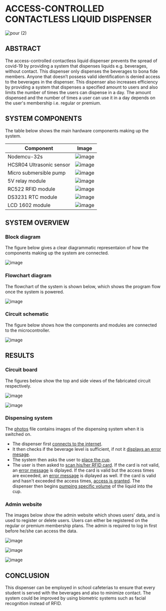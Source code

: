 # ACCESS-CONTROLLED CONTACTLESS LIQUID DISPENSER #

![pour (2)](https://user-images.githubusercontent.com/96857630/152315897-77563ef2-4230-4c42-804d-a10387b5d90d.jpg)


## ABSTRACT ##
The access-controlled contactless liquid dispenser prevents the spread of covid-19 by providing a system that dispenses liquids e.g. beverages, without contact. This dispenser only dispenses the beverages to bona fide members. Anyone that doesn’t possess valid identification is denied access to the beverages in the dispenser. This dispenser also increases efficiency by providing a system that dispenses a specified amount to users and also limits the number of times the users can dispense in a day. The amount dispensed and the number of times a user can use it in a day depends on the user's membership i.e. regular or premium.

## SYSTEM COMPONENTS ##
The table below shows the main hardware components making up the system.

Component     | Image
------------- | -------------
Nodemcu-32s  | ![image](https://user-images.githubusercontent.com/96857630/152630669-5feaf0a7-669a-46d0-9adc-9d407f35d67b.png)
HCSR04 Ultrasonic sensor  |  ![image](https://user-images.githubusercontent.com/96857630/152630705-16a4d3e8-c59e-495d-b7b0-be8341678737.png) 
Micro submersible pump  |  ![image](https://user-images.githubusercontent.com/96857630/152630731-abd02838-afbb-4f53-93bd-caa93f507f09.png) 
5V relay module |  ![image](https://user-images.githubusercontent.com/96857630/152630746-3850d9c5-58a7-471a-80a7-6e032fb4d034.png)
RC522 RFID module  |  ![image](https://user-images.githubusercontent.com/96857630/152630761-67278db7-437a-40c7-9cc9-3b80c3a78a20.png)
DS3231 RTC module  |  ![image](https://user-images.githubusercontent.com/96857630/152630779-726cec53-72f5-4b9c-a9eb-c88b3c79737b.png)
LCD 1602 module  |  ![image](https://user-images.githubusercontent.com/96857630/152630800-55ddd680-6070-47c4-9025-6dabb2e35fd1.png)

## SYSTEM OVERVIEW ##

### Block diagram ###
The figure below gives a clear diagrammatic representaion of how the components making up the system are connected.

![image](https://user-images.githubusercontent.com/96857630/152321292-e1de0f70-d5d4-4fda-a2a2-490bd74d38b1.png)

### Flowchart diagram ###
The flowchart of the system is shown below, which shows the program flow once the system is powered.

![image](https://user-images.githubusercontent.com/96857630/152321427-593299c8-ca8c-4600-ac3b-6e6dbaf529b2.png)




### Circuit schematic ###
The figure below shows how the components and modules are connected to the microcontroller.

![image](https://user-images.githubusercontent.com/96857630/152321563-5286e7a3-564b-4fc3-9a64-ddec8f4da5fd.png)

## RESULTS ##
### Circuit board ###
The figures below show the top and side views of the fabricated circuit respectively.
             

 ![image](https://user-images.githubusercontent.com/96857630/152342291-fc9d119f-da30-4b3c-a6cb-e2a52402f220.png)
 
 

 
 ![image](https://user-images.githubusercontent.com/96857630/152342837-43888c3f-7b59-47e3-9a83-4054d1606926.png)
 

### Dispensing system ###
The [photos](https://github.com/davidmutinda/Access-controlled-contactless-liquid-dispenser/tree/main/Photos) file contains images of the dispensing system when it is switched on.
* The dispenser first [connects to the internet](https://github.com/davidmutinda/Access-controlled-contactless-liquid-dispenser/blob/main/Photos/Successful%20process/1.jpg).
* It then checks if the beverage level is sufficient, if not it [displays an error mesage](https://github.com/davidmutinda/Access-controlled-contactless-liquid-dispenser/blob/main/Photos/Beverage%20level%20low.jpg).
* The system then asks the user to [place the cup](https://github.com/davidmutinda/Access-controlled-contactless-liquid-dispenser/blob/main/Photos/Successful%20process/2.jpg). 
* The user is then asked to [scan his/her RFID card](https://github.com/davidmutinda/Access-controlled-contactless-liquid-dispenser/blob/main/Photos/Successful%20process/3.jpg). If the card is not valid, an [error message](https://github.com/davidmutinda/Access-controlled-contactless-liquid-dispenser/blob/main/Photos/Invalid%20RFID%20card.jpg) is diplayed. If the card is valid but the access times are exceeded, an [error message](https://github.com/davidmutinda/Access-controlled-contactless-liquid-dispenser/blob/main/Photos/Exceeded%20access%20times.jpg) is diplayed as well. If the card is valid and hasn't exceeded the access times, [access is granted](https://github.com/davidmutinda/Access-controlled-contactless-liquid-dispenser/blob/main/Photos/Successful%20process/4.jpg). The dispenser then begins [pumping specific volume](https://github.com/davidmutinda/Access-controlled-contactless-liquid-dispenser/blob/main/Photos/Successful%20process/5.jpg) of the liquid into the cup.


### Admin website ###
The images below show the admin website which shows users' data, and is used to register or delete users. Users can either be registered on the regular or premium membership plans. The admin is required to log in first before he/she can access the data.

 ![image](https://user-images.githubusercontent.com/96857630/152342689-727585c1-0edc-4e4f-a8d0-7840ccad9aa1.png)
 
 ![image](https://user-images.githubusercontent.com/96857630/152344950-650cb6f7-c27a-44e1-bd6a-6f6090c2d2f0.png)
 
 ![image](https://user-images.githubusercontent.com/96857630/152630572-5594cdf2-d666-4c8c-948e-d38b7a4b8086.png)





## CONCLUSION ##
 This dispenser can be employed in school cafeterias to ensure that every student is served with the beverages and also to minimize contact. The system could be improved by using biometric systems such as facial recognition instead of RFID.

